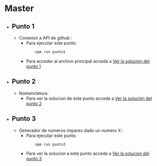 # Master

* ## Punto 1
    * Conexion a API de github :
        * Para ejecutar este punto:
            ``` sh
                npm run punto1
            ``` 
        * Para acceder al archivo principal acceda a [Ver la solucion del punto 1](Punto_1_Git_App\src\app.js)
* ## Punto 2
    * Nomenclatura:
        * Para ver la solucion de este punto acceda a [Ver la solución del punto 2](Punto_2/function.js)
* ## Punto 3
    * Generador de numeros impares dado un numero X :
        * Para ejecutar este punto:
            ```sh
                npm run punto3
            ```
        * Para ver la solucion a este punto acceda a [Ver la solucion del punto 3](Punto_3/main.js)
